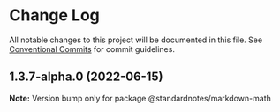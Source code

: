 # Change Log

All notable changes to this project will be documented in this file.
See [Conventional Commits](https://conventionalcommits.org) for commit guidelines.

## 1.3.7-alpha.0 (2022-06-15)

**Note:** Version bump only for package @standardnotes/markdown-math

